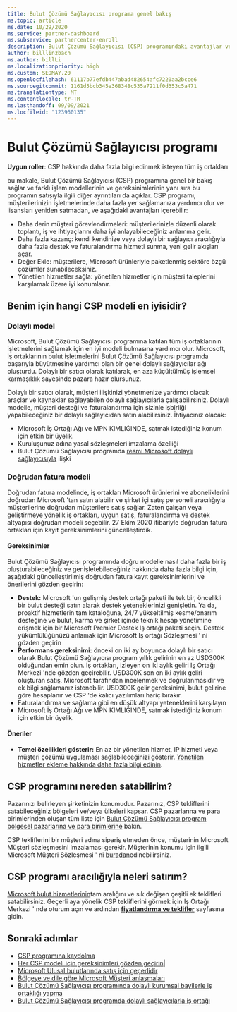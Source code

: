 ```yaml
---
title: Bulut Çözümü Sağlayıcısı programa genel bakış
ms.topic: article
ms.date: 10/29/2020
ms.service: partner-dashboard
ms.subservice: partnercenter-enroll
description: Bulut Çözümü Sağlayıcısı (CSP) programındaki avantajlar ve farklı modeller hakkında daha fazla bilgi edinmek için, işletmenizin yeni müşterilerle ve yeni uzmanlıktan büyümesine yardımcı olun.
author: billlinzbach
ms.author: billLi
ms.localizationpriority: high
ms.custom: SEOMAY.20
ms.openlocfilehash: 61117b77efdb447abad482654afc7220aa2bcce6
ms.sourcegitcommit: 1161d5bcb345e368348c535a7211f0d353c5a471
ms.translationtype: MT
ms.contentlocale: tr-TR
ms.lasthandoff: 09/09/2021
ms.locfileid: "123960135"
---
```

# <a name="cloud-solution-provider-program"></a>Bulut Çözümü Sağlayıcısı programı 

**Uygun roller**: CSP hakkında daha fazla bilgi edinmek isteyen tüm iş ortakları

bu makale, Bulut Çözümü Sağlayıcısı (CSP) programına genel bir bakış sağlar ve farklı işlem modellerinin ve gereksinimlerinin yanı sıra bu programın satışıyla ilgili diğer ayrıntıları da açıklar.  CSP programı, müşterilerinizin işletmelerinde daha fazla yer sağlamanıza yardımcı olur ve lisansları yeniden satmadan, ve aşağıdaki avantajları içerebilir: 

- Daha derin müşteri görevlendirmeleri: müşterilerinizle düzenli olarak toplantı, iş ve ihtiyaçlarını daha iyi anlayabileceğiniz anlamına gelir.
- Daha fazla kazanç: kendi kendinize veya dolaylı bir sağlayıcı aracılığıyla daha fazla destek ve faturalandırma hizmeti sunma, yeni gelir akışları açar.  
- Değer Ekle: müşterilere, Microsoft ürünleriyle paketlenmiş sektöre özgü çözümler sunabileceksiniz.
- Yönetilen hizmetler sağla: yönetilen hizmetler için müşteri taleplerini karşılamak üzere iyi konumlanır. 

## <a name="which-csp-model-is-best-for-me"></a>Benim için hangi CSP modeli en iyisidir?

### <a name="indirect-model"></a>Dolaylı model

Microsoft, Bulut Çözümü Sağlayıcısı programına katılan tüm iş ortaklarının işletmelerini sağlamak için en iyi modeli bulmasına yardımcı olur. Microsoft, iş ortaklarının bulut işletmelerini Bulut Çözümü Sağlayıcısı programda başarıyla büyütmesine yardımcı olan bir genel dolaylı sağlayıcılar ağı oluşturdu. Dolaylı bir satıcı olarak katılarak, en aza küçültülmüş işlemsel karmaşıklık sayesinde pazara hazır olursunuz. 

Dolaylı bir satıcı olarak, müşteri ilişkinizi yönetmenize yardımcı olacak araçlar ve kaynaklar sağlayabilen dolaylı sağlayıcılarla çalışabilirsiniz. Dolaylı modelle, müşteri desteği ve faturalandırma için sizinle işbirliği yapabileceğiniz bir dolaylı sağlayıcıdan satın alabilirsiniz.
İhtiyacınız olacak: 

- Microsoft İş Ortağı Ağı ve MPN KIMLIĞINDE, satmak istediğiniz konum için etkin bir üyelik.
- Kuruluşunuz adına yasal sözleşmeleri imzalama özelliği
- Bulut Çözümü Sağlayıcısı programda [resmi Microsoft dolaylı sağlayıcısıyla](https://partnercenter.microsoft.com/partner/find-a-provider) ilişki

### <a name="direct-bill-model"></a>Doğrudan fatura modeli

Doğrudan fatura modelinde, iş ortakları Microsoft ürünlerini ve aboneliklerini doğrudan Microsoft 'tan satın alabilir ve şirket içi satış personeli aracılığıyla müşterilerine doğrudan müşterilere satış sağlar. Zaten çalışan veya geliştirmeye yönelik iş ortakları, uygun satış, faturalandırma ve destek altyapısı doğrudan modeli seçebilir. 27 Ekim 2020 itibariyle doğrudan fatura ortakları için kayıt gereksinimlerini güncelleştirdik.

#### <a name="requirements"></a>Gereksinimler

Bulut Çözümü Sağlayıcısı programında doğru modelle nasıl daha fazla bir iş oluşturabileceğiniz ve genişletebileceğiniz hakkında daha fazla bilgi için, aşağıdaki güncelleştirilmiş doğrudan fatura kayıt gereksinimlerini ve önerilerini gözden geçirin:  

- **Destek:** Microsoft 'un gelişmiş destek ortağı paketi ile tek bir, öncelikli bir bulut desteği satın alarak destek yeteneklerinizi genişletin. Ya da, proaktif hizmetlerin tam kataloğuna, 24/7 yükseltilmiş kesme/onarım desteğine ve bulut, karma ve şirket içinde teknik hesap yönetimine erişmek için bir Microsoft Premier Destek Iş ortağı paketi seçin. Destek yükümlülüğünüzü anlamak için Microsoft Iş ortağı Sözleşmesi ' ni gözden geçirin
- **Performans gereksinimi:** önceki on iki ay boyunca dolaylı bir satıcı olarak Bulut Çözümü Sağlayıcısı program yıllık gelirinin en az USD300K olduğundan emin olun. İş ortakları, izleyen on iki aylık geliri Iş Ortağı Merkezi 'nde gözden geçirebilir. USD300K son on iki aylık geliri oluşturan satış, Microsoft tarafından incelenmek ve doğrulanmasıdır ve ek bilgi sağlamanız istenebilir. USD300K gelir gereksinimi, bulut gelirine göre hesaplanır ve CSP 'de kalıcı yazılımları hariç bırakır.
- Faturalandırma ve sağlama gibi en düşük altyapı yeteneklerini karşılayın
- Microsoft İş Ortağı Ağı ve MPN KIMLIĞINDE, satmak istediğiniz konum için etkin bir üyelik.

#### <a name="recommendations"></a>Öneriler

- **Temel özellikleri gösterir:** En az bir yönetilen hizmet, IP hizmeti veya müşteri çözümü uygulaması sağlabileceğinizi gösterir. [Yönetilen hizmetler ekleme hakkında daha fazla bilgi edinin](https://partner.microsoft.com/solutions/managed-services). 

## <a name="where-can-i-sell-through-the-csp-program"></a>CSP programını nereden satabilirim?

Pazarınızı belirleyen şirketinizin konumudur. Pazarınız, CSP tekliflerini satabileceğiniz bölgeleri ve/veya ülkeleri kapsar. CSP pazarlarına ve para birimlerinden oluşan tüm liste için [Bulut Çözümü Sağlayıcısı program bölgesel pazarlarına ve para birimlerine](regional-authorization-overview.md) bakın.

CSP tekliflerini bir müşteri adına sipariş etmeden önce, müşterinin Microsoft Müşteri sözleşmesini imzalaması gerekir. Müşterinin konumu için ilgili Microsoft Müşteri Sözleşmesi ' ni [buradan](agreements.md)edinebilirsiniz.  

## <a name="what-can-i-sell-through-the-csp-program"></a>CSP programı aracılığıyla neleri satırım?

[Microsoft bulut hizmetlerinin](https://partner.microsoft.com/cloud-solution-provider/products-and-services)tam aralığını ve sık değişen çeşitli ek teklifleri satabilirsiniz. Geçerli aya yönelik CSP tekliflerini görmek için Iş Ortağı Merkezi ' nde oturum açın ve ardından [**fiyatlandırma ve teklifler**](https://partnercenter.microsoft.com/pcv/sales) sayfasına gidin.

## <a name="next-steps"></a>Sonraki adımlar

- [CSP programına kaydolma](enrolling-in-the-csp-program.md)
- [Her CSP modeli için gereksinimleri gözden geçirin](https://partnercenter.microsoft.com/partner/cloud-solution-provider)|
- [Microsoft Ulusal bulutlarında satış için geçerlidir](csp-national-clouds-overview.md)
- [Bölgeye ve dile göre Microsoft Müşteri anlaşmaları](agreements.md)
- [Bulut Çözümü Sağlayıcısı programında dolaylı kurumsal bayilerle iş ortaklığı yapma](indirect-provider-tasks-in-partner-center.md)
- [Bulut Çözümü Sağlayıcısı programda dolaylı sağlayıcılarla iş ortağı](indirect-reseller-tasks-in-partner-center.md)
